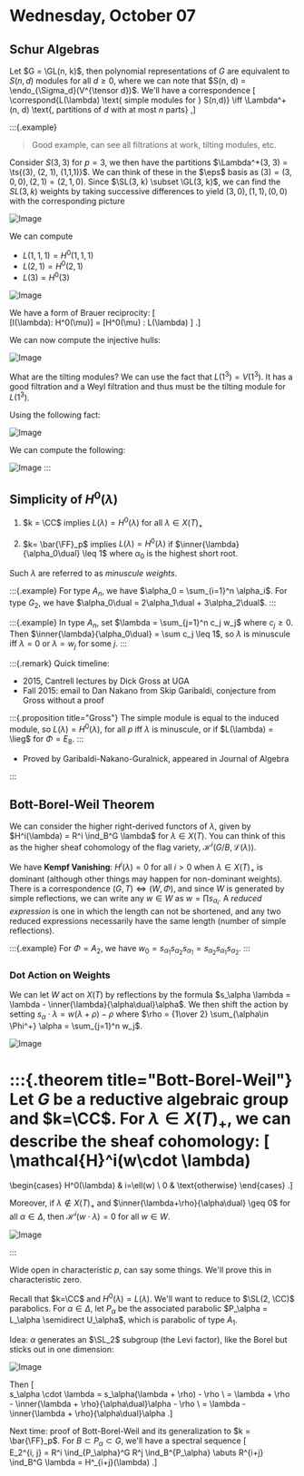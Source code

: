 # Wednesday, October 07

## Schur Algebras

Let $G = \GL(n, k)$, then polynomial representations of $G$ are equivalent to $S(n, d)$ modules for all $d\geq 0$, where we can note that $S(n, d) = \endo_{\Sigma_d}(V^{\tensor d})$.
We'll have a correspondence
\[  
\correspond{L(\lambda) \text{ simple modules for } S(n,d)}
\iff
\Lambda^+(n, d) \text{, partitions of $d$ with at most $n$ parts}
,\]

:::{.example}

> Good example, can see all filtrations at work, tilting modules, etc.

Consider $S(3, 3)$ for $p=3$, we then have the partitions $\Lambda^+(3, 3) = \ts{(3), (2, 1), (1,1,1)}$.
We can think of these in the $\eps$ basis as $(3) = (3,0,0), (2,1) = (2,1,0)$.
Since $\SL(3, k) \subset \GL(3, k)$, we can find the $SL(3, k)$ weights by taking successive differences to yield $(3, 0), (1, 1), (0, 0)$ with the corresponding picture

![Image](figures/image_2020-10-07-14-00-10.png)

We can compute

- $L(1,1,1) = H^0(1,1,1)$
- $L(2, 1) = H^0(2, 1)$
- $L(3) = H^0(3)$

![Image](figures/image_2020-10-07-14-02-04.png)

We have a form of Brauer reciprocity:
\[  
[I(\lambda): H^0(\mu)] = [H^0(\mu) : L(\lambda) ] 
.\]

We can now compute the injective hulls:

![Image](figures/image_2020-10-07-14-05-28.png)

What are the tilting modules?
We can use the fact that $L(1^3) = V(1^3)$.
It has a good filtration and a Weyl filtration and thus must be the tilting module for $L(1^3)$.

Using the following fact:

![Image](figures/image_2020-10-07-14-07-57.png)

We can compute the following:

![Image](figures/image_2020-10-07-14-10-44.png)
:::

## Simplicity of $H^0(\lambda)$

1. $k = \CC$ implies $L(\lambda) = H^0(\lambda)$ for all $\lambda \in X(T)_+$

2. $k= \bar{\FF}_p$ implies $L(\lambda) = H^0(\lambda)$ if $\inner{\lambda}{\alpha_0\dual} \leq 1$ where $\alpha_0$ is the highest short root.

Such $\lambda$ are referred to as *minuscule weights*.

:::{.example}
For type $A_n$, we have $\alpha_0 = \sum_{i=1}^n \alpha_i$.
For type $G_2$, we have $\alpha_0\dual  = 2\alpha_1\dual + 3\alpha_2\dual$.
:::

:::{.example}
In type $A_n$, set $\lambda = \sum_{j=1}^n c_j w_j$ where $c_j \geq 0$.
Then $\inner{\lambda}{\alpha_0\dual} = \sum c_j \leq 1$, so $\lambda$ is minuscule iff $\lambda = 0$ or $\lambda = w_j$ for some $j$.
:::


:::{.remark}
Quick timeline:

- 2015, Cantrell lectures by Dick Gross at UGA
- Fall 2015: email to Dan Nakano from Skip Garibaldi, conjecture from Gross without a proof

:::{.proposition title="Gross"}
The simple module is equal to the induced module, so $L(\lambda) = H^0(\lambda)$, for all $p$ iff $\lambda$ is minuscule, or if $L(\lambda) = \lieg$ for $\Phi = E_8$.
:::

- Proved by Garibaldi-Nakano-Guralnick, appeared in Journal of Algebra

:::

## Bott-Borel-Weil Theorem

We can consider the higher right-derived functors of $\lambda$, given by $H^i(\lambda) = R^i \ind_B^G \lambda$ for $\lambda \in X(T)$.
You can think of this as the higher sheaf cohomology of the flag variety, $\mathcal{H}^i(G/B, \mathcal{L}(\lambda))$.

We have **Kempf Vanishing**: $H^i(\lambda) = 0$ for all $i>0$ when $\lambda \in X(T)_+$ is dominant (although other things may happen for non-dominant weights).
There is a correspondence $(G, T) \iff (W, \Phi)$, and since $W$ is generated by simple reflections, we can write any $w\in W$ as $w=\prod s_{\alpha_i}$.
A *reduced expression* is one in which the length can not be shortened, and any two reduced expressions necessarily have the same length (number of simple reflections).

:::{.example}
For $\Phi = A_2$, we have $w_0 = s_{\alpha_1} s_{\alpha_2} s_{\alpha_1} = s_{\alpha_2} s_{\alpha_1} s_{\alpha_2}$.
:::

### Dot Action on Weights

We can let $W$ act on $X(T)$ by reflections by the formula $s_\alpha \lambda = \lambda - \inner{\lambda}{\alpha\dual}\alpha$.
We then shift the action by setting $s_\alpha \cdot \lambda = w(\lambda+\rho)-\rho$ where $\rho = {1\over 2} \sum_{\alpha\in \Phi^+} \alpha = \sum_{j=1}^n w_j$.

![Image](figures/image_2020-10-07-14-33-00.png)

:::{.theorem title="Bott-Borel-Weil"}
Let $G$ be a reductive algebraic group and $k=\CC$.
For $\lambda \in X(T)_+$, we can describe the sheaf cohomology:
\[  
\mathcal{H}^i(w\cdot \lambda)
=
\begin{cases}
H^0(\lambda) & i=\ell(w) \\
0 & \text{otherwise}
\end{cases}
.\]

Moreover, if $\lambda \not\in X(T)_+$ and $\inner{\lambda+\rho}{\alpha\dual} \geq 0$ for all $\alpha \in \Delta$, then $\mathcal{H}^i(w\cdot \lambda) = 0$ for all $w\in W$.

![Image](figures/image_2020-10-07-14-41-58.png)

:::

Wide open in characteristic $p$, can say some things.
We'll prove this in characteristic zero.

Recall that $k=\CC$ and $H^0(\lambda) = L(\lambda)$.
We'll want to reduce to $\SL(2, \CC)$ parabolics.
For $\alpha\in\Delta$, let $P_\alpha$ be the associated parabolic $P_\alpha = L_\alpha \semidirect U_\alpha$, which is parabolic of type $A_1$.

Idea: $\alpha$ generates an $\SL_2$ subgroup (the Levi factor), like the Borel but sticks out in one dimension:

![Image](figures/image_2020-10-07-14-47-17.png)

Then 
\[  
s_\alpha \cdot \lambda = s_\alpha(\lambda + \rho) - \rho \\
= \lambda + \rho - \inner{\lambda + \rho}{\alpha\dual}\alpha - \rho \\
= \lambda - \inner{\lambda + \rho}{\alpha\dual}\alpha
.\]

Next time: proof of Bott-Borel-Weil and its generalization to $k = \bar{\FF}_p$.
For $B\subset P_\alpha \subset G$, we'll have a spectral sequence
\[  
E_2^{i, j} = R^i \ind_{P_\alpha}^G R^j \ind_B^{P_\alpha}  \abuts R^{i+j} \ind_B^G  \lambda = H^_{i+j}(\lambda)
.\]


